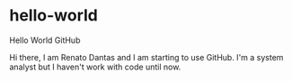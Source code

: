 # hello-world
Hello World GitHub

Hi there, I am Renato Dantas and I am starting to use GitHub. 
I'm a system analyst but I haven't work with code until now.

